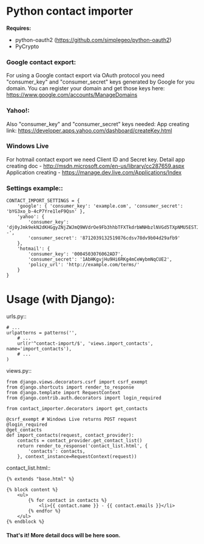 Python contact importer
=======================

**Requires:**
* python-oauth2 (https://github.com/simplegeo/python-oauth2)
* PyCrypto


### Google contact export:
For using a Google contact export via OAuth protocol you need
"consumer_key" and "consumer_secret" keys
generated by Google for you domain. You can register your domain and get
those keys here:
https://www.google.com/accounts/ManageDomains

### Yahoo!:
Also "consumer_key" and "consumer_secret" keys needed:
App creating link:
https://developer.apps.yahoo.com/dashboard/createKey.html

### Windows Live
For hotmail contact export we need Client ID and Secret key.
Detail app creating doc -
http://msdn.microsoft.com/en-us/library/cc287659.aspx
Application creating - https://manage.dev.live.com/Applications/Index


### Settings example::

    CONTACT_IMPORT_SETTINGS = {
        'google': { 'consumer_key': 'example.com', 'consumer_secret': 'bYG3xo_b-4cP7Yre1leF9Qsn' },
        'yahoo': {
            'consumer_key': 'dj0yJmk9ekN2dKHGgyZNjZWJmQ9WVdrOe9Fb3hhbTFXTkdrbWNHbzlNVGd5TXpNMU5ESTJNLJNKJDnsjdktXxpxNyZXQmeD1mZA--',
            'consumer_secret': '8712039132519876cdsv78dv9b04d29afb9'
        },
        'hotmail': {
            'consumer_key': '0004503076062AD7',
            'consumer_secret': '1AbHKgvjHu9Hi6RKg4mCeWybmNqCUE2',
            'policy_url': 'http://example.com/terms/'
        }
    }

# Usage (with Django):

urls.py::

    # ...
    urlpatterns = patterns('',
        # ...
        url(r'^contact-import/$', 'views.import_contacts', name='import_contacts'),
        # ...
    )


views.py::

    from django.views.decorators.csrf import csrf_exempt
    from django.shortcuts import render_to_response
    from django.template import RequestContext
    from django.contrib.auth.decorators import login_required

    from contact_importer.decorators import get_contacts

    @csrf_exempt # Windows Live returns POST request
    @login_required
    @get_contacts
    def import_contacts(request, contact_provider):
        contacts = contact_provider.get_contact_list()
        return render_to_response('contact_list.html', {
            'contacts': contacts,
        }, context_instance=RequestContext(request))


contact_list.html::

    {% extends "base.html" %}

    {% block content %}
        <ul>
            {% for contact in contacts %}
                <li>{{ contact.name }} - {{ contact.emails }}</li>
            {% endfor %}
        </ul>
    {% endblock %}

#### That's it! More detail docs will be here soon.